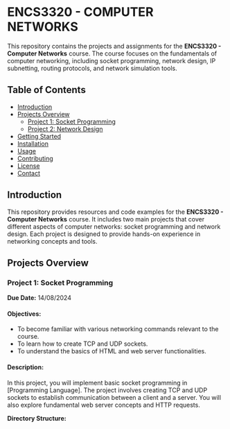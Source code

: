 # ENCS3320 - COMPUTER NETWORKS

This repository contains the projects and assignments for the **ENCS3320 - Computer Networks** course. The course focuses on the fundamentals of computer networking, including socket programming, network design, IP subnetting, routing protocols, and network simulation tools.

## Table of Contents

- [Introduction](#introduction)
- [Projects Overview](#projects-overview)
  - [Project 1: Socket Programming](#project-1-socket-programming)
  - [Project 2: Network Design](#project-2-network-design)
- [Getting Started](#getting-started)
- [Installation](#installation)
- [Usage](#usage)
- [Contributing](#contributing)
- [License](#license)
- [Contact](#contact)

## Introduction

This repository provides resources and code examples for the **ENCS3320 - Computer Networks** course. It includes two main projects that cover different aspects of computer networks: socket programming and network design. Each project is designed to provide hands-on experience in networking concepts and tools.

## Projects Overview

### Project 1: Socket Programming

**Due Date:** 14/08/2024

#### Objectives:
- To become familiar with various networking commands relevant to the course.
- To learn how to create TCP and UDP sockets.
- To understand the basics of HTML and web server functionalities.

#### Description:

In this project, you will implement basic socket programming in [Programming Language]. The project involves creating TCP and UDP sockets to establish communication between a client and a server. You will also explore fundamental web server concepts and HTTP requests.

**Directory Structure:**
